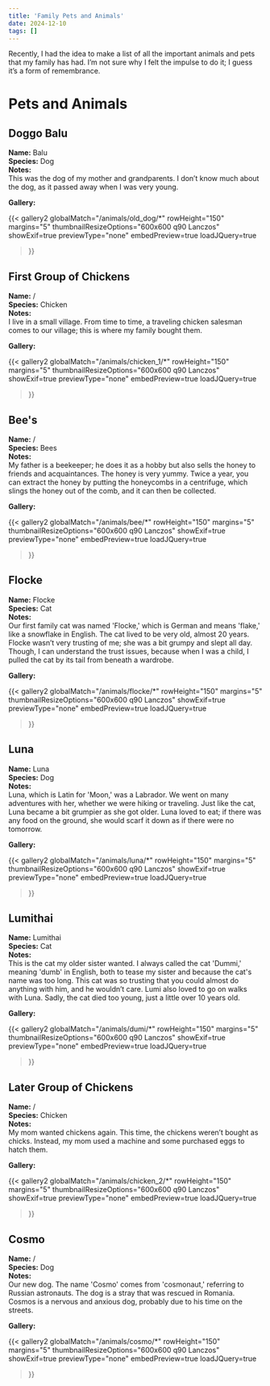 ```yaml
---
title: 'Family Pets and Animals'
date: 2024-12-10
tags: []
---
```


Recently, I had the idea to make a list of all the important animals and pets that my family has had. I’m not sure why I felt the impulse to do it; I guess it’s a form of remembrance.


# Pets and Animals

## Doggo Balu   

**Name:** Balu  
**Species:** Dog  
**Notes:**  
This was the dog of my mother and grandparents. I don’t know much about the dog, as it passed away when I was very young.

**Gallery:**

{{< gallery2 
    globalMatch="/animals/old_dog/*" 
    rowHeight="150" 
    margins="5" 
    thumbnailResizeOptions="600x600 q90 Lanczos" 
    showExif=true 
    previewType="none" 
    embedPreview=true 
    loadJQuery=true 
>}}


## First Group of Chickens

**Name:** /    
**Species:** Chicken  
**Notes:**  
I live in a small village. From time to time, a traveling chicken salesman comes to our village; this is where my family bought them.

**Gallery:**

{{< gallery2 
    globalMatch="/animals/chicken_1/*" 
    rowHeight="150" 
    margins="5" 
    thumbnailResizeOptions="600x600 q90 Lanczos" 
    showExif=true
    previewType="none"
    embedPreview=true 
    loadJQuery=true 
>}}


## Bee's

**Name:** /  
**Species:** Bees    
**Notes:**   
My father is a beekeeper; he does it as a hobby but also sells the honey to friends and acquaintances. The honey is very yummy. Twice a year, you can extract the honey by putting the honeycombs in a centrifuge, which slings the honey out of the comb, and it can then be collected.

**Gallery:**

{{< gallery2 
    globalMatch="/animals/bee/*" 
    rowHeight="150" 
    margins="5" 
    thumbnailResizeOptions="600x600 q90 Lanczos" 
    showExif=true
    previewType="none"
    embedPreview=true 
    loadJQuery=true 
>}}


## Flocke

**Name:** Flocke  
**Species:** Cat   
**Notes:**  
Our first family cat was named 'Flocke,' which is German and means 'flake,' like a snowflake in English. The cat lived to be very old, almost 20 years. Flocke wasn’t very trusting of me; she was a bit grumpy and slept all day. Though, I can understand the trust issues, because when I was a child, I pulled the cat by its tail from beneath a wardrobe.

**Gallery:**

{{< gallery2 
    globalMatch="/animals/flocke/*" 
    rowHeight="150" 
    margins="5" 
    thumbnailResizeOptions="600x600 q90 Lanczos" 
    showExif=true
    previewType="none"
    embedPreview=true 
    loadJQuery=true 
>}}


## Luna

**Name:** Luna   
**Species:** Dog   
**Notes:**  
Luna, which is Latin for 'Moon,' was a Labrador. We went on many adventures with her, whether we were hiking or traveling. Just like the cat, Luna became a bit grumpier as she got older. Luna loved to eat; if there was any food on the ground, she would scarf it down as if there were no tomorrow.


**Gallery:**

{{< gallery2 
    globalMatch="/animals/luna/*" 
    rowHeight="150" 
    margins="5" 
    thumbnailResizeOptions="600x600 q90 Lanczos" 
    showExif=true
    previewType="none"
    embedPreview=true 
    loadJQuery=true 
>}}


## Lumithai

**Name:** Lumithai  
**Species:** Cat  
**Notes:**  
This is the cat my older sister wanted. I always called the cat 'Dummi,' meaning 'dumb' in English, both to tease my sister and because the cat's name was too long. This cat was so trusting that you could almost do anything with him, and he wouldn’t care. Lumi also loved to go on walks with Luna. Sadly, the cat died too young, just a little over 10 years old.


**Gallery:**

{{< gallery2 
    globalMatch="/animals/dumi/*" 
    rowHeight="150" 
    margins="5" 
    thumbnailResizeOptions="600x600 q90 Lanczos" 
    showExif=true
    previewType="none"
    embedPreview=true 
    loadJQuery=true 
>}}


## Later Group of Chickens

**Name:** /   
**Species:** Chicken    
**Notes:**    
My mom wanted chickens again. This time, the chickens weren’t bought as chicks. Instead, my mom used a machine and some purchased eggs to hatch them.

**Gallery:**

{{< gallery2 
    globalMatch="/animals/chicken_2/*" 
    rowHeight="150" 
    margins="5" 
    thumbnailResizeOptions="600x600 q90 Lanczos" 
    showExif=true
    previewType="none"
    embedPreview=true 
    loadJQuery=true 
>}}


## Cosmo

**Name:** /  
**Species:** Dog   
**Notes:**  
Our new dog. The name 'Cosmo' comes from 'cosmonaut,' referring to Russian astronauts. The dog is a stray that was rescued in Romania. Cosmos is a nervous and anxious dog, probably due to his time on the streets.

**Gallery:**

{{< gallery2 
    globalMatch="/animals/cosmo/*" 
    rowHeight="150" 
    margins="5" 
    thumbnailResizeOptions="600x600 q90 Lanczos" 
    showExif=true
    previewType="none"
    embedPreview=true 
    loadJQuery=true 
>}}

